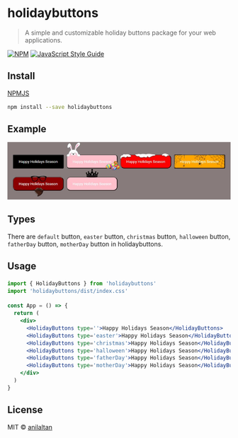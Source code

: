 # holidaybuttons

> A simple and customizable holiday buttons package for your web applications.

[![NPM](https://img.shields.io/npm/v/holidaybuttons.svg)](https://www.npmjs.com/package/holidaybuttons) [![JavaScript Style Guide](https://img.shields.io/badge/code_style-standard-brightgreen.svg)](https://standardjs.com)

## Install

[NPMJS](https://www.npmjs.com/package/holidaybuttons)

```bash
npm install --save holidaybuttons
```

## Example

![examples](Screenshot_1.jpg)

## Types

There are `default` button, `easter` button, `christmas` button, `halloween` button, `fatherDay` button, `motherDay` button in holidaybuttons.

## Usage

```jsx
import { HolidayButtons } from 'holidaybuttons'
import 'holidaybuttons/dist/index.css'

const App = () => {
  return (
    <div>
      <HolidayButtons type=''>Happy Holidays Season</HolidayButtons>
      <HolidayButtons type='easter'>Happy Holidays Season</HolidayButtons>
      <HolidayButtons type='christmas'>Happy Holidays Season</HolidayButtons>
      <HolidayButtons type='halloween'>Happy Holidays Season</HolidayButtons>
      <HolidayButtons type='fatherDay'>Happy Holidays Season</HolidayButtons>
      <HolidayButtons type='motherDay'>Happy Holidays Season</HolidayButtons>
    </div>
  )
}
```

## License

MIT © [anilaltan](https://github.com/anilaltan)
